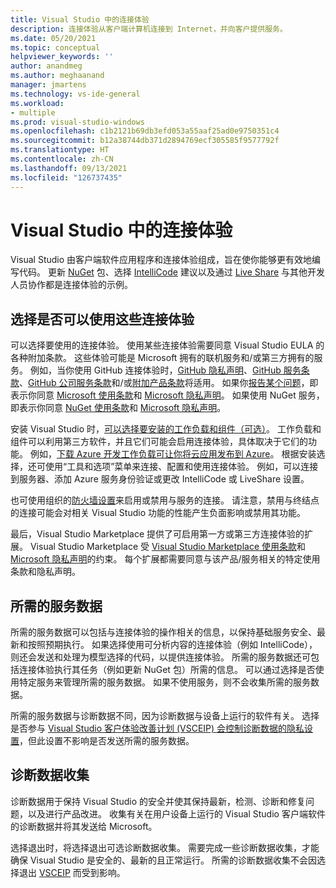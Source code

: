 ```yaml
---
title: Visual Studio 中的连接体验
description: 连接体验从客户端计算机连接到 Internet，并向客户提供服务。
ms.date: 05/20/2021
ms.topic: conceptual
helpviewer_keywords: ''
author: anandmeg
ms.author: meghaanand
manager: jmartens
ms.technology: vs-ide-general
ms.workload:
- multiple
ms.prod: visual-studio-windows
ms.openlocfilehash: c1b2121b69db3efd053a55aaf25ad0e9750351c4
ms.sourcegitcommit: b12a38744db371d2894769ecf305585f9577792f
ms.translationtype: HT
ms.contentlocale: zh-CN
ms.lasthandoff: 09/13/2021
ms.locfileid: "126737435"
---
```

# <a name="connected-experiences-in-visual-studio"></a>**Visual Studio 中的连接体验** #

Visual Studio 由客户端软件应用程序和连接体验组成，旨在使你能够更有效地编写代码。 更新 [NuGet](/nuget/consume-packages/install-use-packages-visual-studio) 包、选择 [IntelliCode](/visualstudio/intellicode/overview) 建议以及通过 [Live Share](/visualstudio/liveshare/quickstart/share) 与其他开发人员协作都是连接体验的示例。 

## <a name="choose-whether-these-connected-experiences-are-available-to-use"></a>选择是否可以使用这些连接体验 ##

可以选择要使用的连接体验。 使用某些连接体验需要同意 Visual Studio EULA 的各种附加条款。 这些体验可能是 Microsoft 拥有的联机服务和/或第三方拥有的服务。 例如，当你使用 GitHub 连接体验时，[GitHub 隐私声明](https://docs.github.com/github/site-policy/github-privacy-statement)、[GitHub 服务条款](https://docs.github.com/github/site-policy/github-terms-of-service)、[GitHub 公司服务条款](https://docs.github.com/github/site-policy/github-corporate-terms-of-service)和/或[附加产品条款](https://docs.github.com/github/site-policy/github-additional-product-terms)将适用。 如果你[报告某个问题](/visualstudio/ide/how-to-report-a-problem-with-visual-studio)，即表示你同意 [Microsoft 使用条款](https://www.microsoft.com/legal/terms-of-use)和 [Microsoft 隐私声明](https://privacy.microsoft.com/en-us/privacystatement)。 如果使用 NuGet 服务，即表示你同意 [NuGet 使用条款](https://www.nuget.org/policies/Terms)和 [Microsoft 隐私声明](https://privacy.microsoft.com/en-us/privacystatement)。 

安装 Visual Studio 时，[可以选择要安装的工作负载和组件（可选）](/visualstudio/install/install-visual-studio)。 工作负载和组件可以利用第三方软件，并且它们可能会启用连接体验，具体取决于它们的功能。 例如，[下载 Azure 开发工作负载可让你将云应用发布到 Azure](https://visualstudio.microsoft.com/vs/features/azure/)。 根据安装选择，还可使用“工具和选项”菜单来连接、配置和使用连接体验。 例如，可以连接到服务器、添加 Azure 服务身份验证或更改 IntelliCode 或 LiveShare 设置。  

也可使用组织的[防火墙设置](/visualstudio/install/install-and-use-visual-studio-behind-a-firewall-or-proxy-server)来启用或禁用与服务的连接。 请注意，禁用与终结点的连接可能会对相关 Visual Studio 功能的性能产生负面影响或禁用其功能。 

最后，Visual Studio Marketplace 提供了可启用第一方或第三方连接体验的扩展。 Visual Studio Marketplace 受 [Visual Studio Marketplace 使用条款](https://cdn.vsassets.io/v/M146_20190123.39/_content/Microsoft-Visual-Studio-Marketplace-Terms-of-Use.pdf)和 [Microsoft 隐私声明](https://privacy.microsoft.com/en-us/privacystatement)的约束。 每个扩展都需要同意与该产品/服务相关的特定使用条款和隐私声明。  


## <a name="required-service-data"></a>所需的服务数据 ##

所需的服务数据可以包括与连接体验的操作相关的信息，以保持基础服务安全、最新和按照预期执行。 如果选择使用可分析内容的连接体验（例如 IntelliCode），则还会发送和处理为模型选择的代码，以提供连接体验。 所需的服务数据还可包括连接体验执行其任务（例如更新 NuGet 包）所需的信息。 可以通过选择是否使用特定服务来管理所需的服务数据。 如果不使用服务，则不会收集所需的服务数据。 

所需的服务数据与诊断数据不同，因为诊断数据与设备上运行的软件有关。 选择是否参与 [Visual Studio 客户体验改善计划 (VSCEIP) 会控制诊断数据的隐私设置](/visualstudio/ide/visual-studio-experience-improvement-program)，但此设置不影响是否发送所需的服务数据。 

## <a name="diagnostic-data-collection"></a>诊断数据收集 ##

诊断数据用于保持 Visual Studio 的安全并使其保持最新，检测、诊断和修复问题，以及进行产品改进。 收集有关在用户设备上运行的 Visual Studio 客户端软件的诊断数据并将其发送给 Microsoft。

选择退出时，将选择退出可选诊断数据收集。 需要完成一些诊断数据收集，才能确保 Visual Studio 是安全的、最新的且正常运行。 所需的诊断数据收集不会因选择退出 [VSCEIP](/visualstudio/ide/visual-studio-experience-improvement-program) 而受到影响。 
